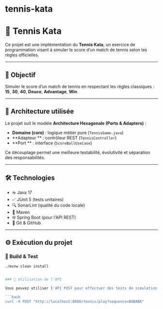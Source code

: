 # tennis-kata

# 🎾 Tennis Kata

Ce projet est une implémentation du **Tennis Kata**, un exercice de programmation visant à simuler le score d’un match de tennis selon les règles officielles.

---

## 🚀 Objectif

Simuler le score d’un match de tennis en respectant les règles classiques :  
**15**, **30**, **40**, **Deuce**, **Advantage**, **Win**.

---

## 🧱 Architecture utilisée

Le projet suit le modèle **Architecture Hexagonale (Ports & Adapters)** :

- **Domaine (core)** : logique métier pure (`TennisGame.java`)
- **Adapteur ** : contrôleur REST (`TennisController`)
- **Port ** :  interface (`ScoreBallUseCase`)

Ce découplage permet une meilleure testabilité, évolutivité et séparation des responsabilités.

---

## 🛠️ Technologies

- ☕ Java 17
- ✅ JUnit 5 (tests unitaires)
- 🔍 SonarLint (qualité du code locale)
- 🧪 Maven
- 🌐 Spring Boot (pour l'API REST)
- 🐙 Git & GitHub

---

## ⚙️ Exécution du projet

### 🔧 Build & Test

```bash
./mvnw clean install


### 🧪 Utilisation de l'API

Vous pouvez utiliser l'API POST pour effectuer des tests de simulation de match :

```bash
curl -X POST "http://localhost:8080/tennis/play?sequence=BABABA"
